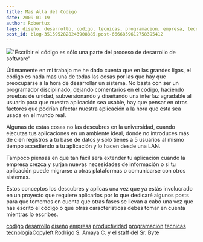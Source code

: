 ```yaml
---
title: Mas Alla del Codigo
date: 2009-01-19
author: Robertux
tags: diseño, desarrollo, codigo, tecnicas, programacion, empresa, tecnologia, productividad
post_id: blog-3515952828243908885.post-6666859612758395412
---
```


[![](http://2.bp.blogspot.com/_jH77WNrMVRA/SXO4m_QJfQI/AAAAAAAAFog/y2zJ6wa_Lso/s400/speed-typing.jpg)](http://2.bp.blogspot.com/_jH77WNrMVRA/SXO4m_QJfQI/AAAAAAAAFog/y2zJ6wa_Lso/s1600-h/speed-typing.jpg)"Escribir el código es sólo
      una parte del proceso de desarrollo de software"

Últimamente en mi trabajo me he dado cuenta que en las grandes
      ligas, el código es nada mas una de todas las cosas por las que hay que preocuparse a la hora
      de desarrollar un sistema. No basta con ser un programador disciplinado, dejando comentarios
      en el código, haciendo pruebas de unidad, subversionando y diseñando una interfaz agradable al
      usuario para que nuestra aplicación sea usable, hay que pensar en otros factores que podrían
      afectar nuestra aplicación a la hora que esta sea usada en el mundo real.

Algunas de estas cosas no las descubres en la universidad, cuando ejecutas tus
      aplicaciones en un ambiente ideal, donde no introduces más de cien registros a tu base de
      datos y sólo tienes a 5 usuarios al mismo tiempo accediendo a tu aplicación y lo hacen desde
      una LAN.

Tampoco piensas en que tan fácil será extender tu aplicación
      cuando la empresa crezca y surjan nuevas necesidades de información o si tu aplicación puede
      migrarse a otras plataformas o comunicarse con otros sistemas.

Estos
      conceptos los descubres y aplicas una vez que ya estás involucrado en un proyecto que requiere
      aplicarlos por lo que dedicaré algunos posts para que tomemos en cuenta que otras fases se
      llevan a cabo una vez que has escrito el código o qué otras características debes tomar en
      cuenta mientras lo escribes.

[codigo](http://www.blogalaxia.com/tags/codigo) [desarrollo](http://www.blogalaxia.com/tags/desarrollo) [diseño](http://www.blogalaxia.com/tags/diseno) [empresa](http://www.blogalaxia.com/tags/empresa) [productividad](http://www.blogalaxia.com/tags/productividad) [programacion](http://www.blogalaxia.com/tags/programacion) [tecnicas](http://www.blogalaxia.com/tags/tecnicas) [tecnologia](http://www.blogalaxia.com/tags/tecnologia)Copyleft Rodrigo S. Amaya C. y el staff del Sr.
      Byte